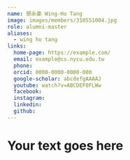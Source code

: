 ```yaml
---
name: 鄧永豪 Wing-Ho Tang 
image: images/members/310551004.jpg 
role: alumni-master
aliases:
  - wing ho tang
links:
  home-page: https://example.com/
  email: example@cs.nycu.edu.tw
  phone: 
  orcid: 0000-0000-0000-000
  google-scholar: abcdefgAAAAJ
  youtube: watch?v=ABCDEF0FLWw
  facebook:
  instagram:
  linkedin:
  github:
---
```

# Your text goes here
